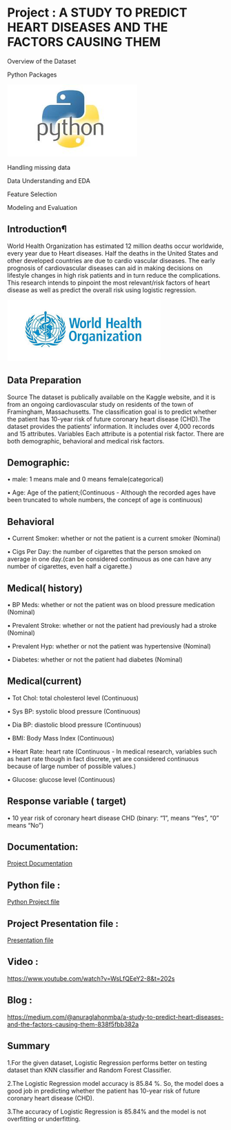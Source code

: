 # Project : A STUDY TO PREDICT HEART DISEASES AND THE FACTORS CAUSING THEM


Overview of the Dataset

Python Packages

![](https://github.com/anuraglahon16/Project-A-STUDY-TO-PREDICT-HEART-DISEASES-AND-THE-FACTORS-CAUSING-THEM/blob/master/images/download%20(2).jpg)

Handling missing data

Data Understanding and EDA

Feature Selection

Modeling and Evaluation

## Introduction¶
World Health Organization has estimated 12 million deaths occur worldwide, every year due to Heart diseases. Half the deaths in the United States and other developed countries are due to cardio vascular diseases. The early prognosis of cardiovascular diseases can aid in making decisions on lifestyle changes in high risk patients and in turn reduce the complications. This research intends to pinpoint the most relevant/risk factors of heart disease as well as predict the overall risk using logistic regression.

![](https://github.com/anuraglahon16/Project-A-STUDY-TO-PREDICT-HEART-DISEASES-AND-THE-FACTORS-CAUSING-THEM/blob/master/images/download%20(1).jpg)

## Data Preparation
Source The dataset is publically available on the Kaggle website, and it is from an ongoing cardiovascular study on residents of the town of Framingham, Massachusetts. The classification goal is to predict whether the patient has 10-year risk of future coronary heart disease (CHD).The dataset provides the patients’ information. It includes over 4,000 records and 15 attributes. Variables Each attribute is a potential risk factor. There are both demographic, behavioral and medical risk factors.

## Demographic:
• male: 1 means male and 0 means female(categorical)

• Age: Age of the patient;(Continuous - Although the recorded ages have been truncated to whole numbers, the concept of age is continuous)

## Behavioral
• Current Smoker: whether or not the patient is a current smoker (Nominal)

• Cigs Per Day: the number of cigarettes that the person smoked on average in one day.(can be considered continuous as one can have any number of cigarettes, even half a cigarette.)

## Medical( history)
• BP Meds: whether or not the patient was on blood pressure medication (Nominal)

• Prevalent Stroke: whether or not the patient had previously had a stroke (Nominal)

• Prevalent Hyp: whether or not the patient was hypertensive (Nominal)

• Diabetes: whether or not the patient had diabetes (Nominal)

## Medical(current)
• Tot Chol: total cholesterol level (Continuous)

• Sys BP: systolic blood pressure (Continuous)

• Dia BP: diastolic blood pressure (Continuous)

• BMI: Body Mass Index (Continuous)

• Heart Rate: heart rate (Continuous - In medical research, variables such as heart rate though in fact discrete, yet are considered continuous because of large number of possible values.)

• Glucose: glucose level (Continuous)

## Response variable ( target)
• 10 year risk of coronary heart disease CHD (binary: “1”, means “Yes”, “0” means “No”)

## Documentation:
[Project Documentation](https://github.com/anuraglahon16/Project-A-STUDY-TO-PREDICT-HEART-DISEASES-AND-THE-FACTORS-CAUSING-THEM/blob/master/Project%20documentation%20Final.docx)

## Python file :
[Python Project file](https://github.com/anuraglahon16/Project-A-STUDY-TO-PREDICT-HEART-DISEASES-AND-THE-FACTORS-CAUSING-THEM/blob/master/Project%20.ipynb)

## Project Presentation file :
[Presentation file](https://github.com/anuraglahon16/Project-A-STUDY-TO-PREDICT-HEART-DISEASES-AND-THE-FACTORS-CAUSING-THEM/blob/master/Presentation.pptx)

## Video :
https://www.youtube.com/watch?v=WsLfQEeY2-8&t=202s

## Blog :
https://medium.com/@anuraglahonmba/a-study-to-predict-heart-diseases-and-the-factors-causing-them-838f5fbb382a


## Summary
1.For the given dataset, Logistic Regression performs better on testing dataset than KNN classifier and Random Forest Classifier.

2.The Logistic Regression model accuracy is 85.84 %. So, the model does a good job in predicting whether the patient has 10-year risk of future coronary heart disease (CHD).

3.The accuracy of Logistic Regression is 85.84% and the model is not overfitting or underfitting.
